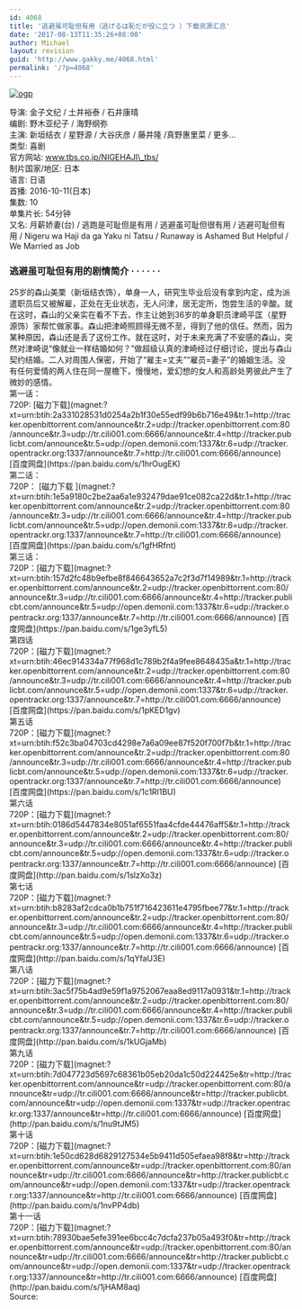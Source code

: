 ```yaml
---
id: 4068
title: '逃避虽可耻但有用（逃げるは恥だが役に立つ ）下载资源汇总'
date: '2017-08-13T11:35:26+08:00'
author: Michael
layout: revision
guid: 'http://www.gakky.me/4068.html'
permalink: '/?p=4068'
---
```


[![ogp](http://www.yui-aragaki.org/wp-content/uploads/2016/10/ogp.jpg)](http://www.yui-aragaki.org/wp-content/uploads/2016/10/ogp.jpg)

<span class="pl">导演</span>: <span class="attrs">金子文纪 / 土井裕泰 / 石井康晴</span>  
<span class="pl">编剧</span>: <span class="attrs">野木亚纪子 / 海野纲弥</span>  
<span class="actor"><span class="pl">主演</span>: <span class="attrs">新垣结衣 / 星野源 / 大谷庆彦 / 藤井隆 /真野惠里菜 / 更多…</span></span>  
<span class="pl">类型:</span> 喜剧  
<span class="pl">官方网站:</span> www.tbs.co.jp/NIGEHAJI\_tbs/  
<span class="pl">制片国家/地区:</span> 日本  
<span class="pl">语言:</span> 日语  
<span class="pl">首播:</span> 2016-10-11(日本)  
<span class="pl">集数:</span> 10  
<span class="pl">单集片长:</span> 54分钟  
<span class="pl">又名:</span> 月薪娇妻(台) / 逃跑是可耻但是有用 / 逃避虽可耻但很有用 / 逃避可耻但有用 / Nigeru wa Haji da ga Yaku ni Tatsu / Runaway is Ashamed But Helpful / We Married as Job

### 逃避虽可耻但有用的剧情简介 · · · · · ·

<div class="indent" id="link-report"><span class=""> 25岁的森山美栗（新垣结衣饰），单身一人，研究生毕业后没有拿到内定，成为派遣职员后又被解雇，正处在无业状态，无人问津，居无定所，饱尝生活的辛酸。就在这时，森山的父亲实在看不下去，作主让她到36岁的单身职员津崎平匡（星野源饰）家帮忙做家事。森山把津崎照顾得无微不至，得到了他的信任。然而，因为某种原因，森山还是丢了这份工作。就在这时，对于未来充满了不安感的森山，突然对津崎说“像就业一样结婚如何？”做超级认真的津崎经过仔细讨论，提出与森山契约结婚。二人对周围人保密，开始了“雇主=丈夫”“雇员=妻子”的婚姻生活。没有任何爱情的两人住在同一屋檐下，慢慢地，爱幻想的女人和高龄处男彼此产生了微妙的感情。</span></div><div class="indent"></div><div class="indent">第一话：</div><div class="indent">720P: [磁力下载](magnet:?xt=urn:btih:2a331028531d0254a2b1f30e55edf99b6b716e49&tr.1=http://tracker.openbittorrent.com/announce&tr.2=udp://tracker.openbittorrent.com:80/announce&tr.3=udp://tr.cili001.com:6666/announce&tr.4=http://tracker.publicbt.com/announce&tr.5=udp://open.demonii.com:1337&tr.6=udp://tracker.opentrackr.org:1337/announce&tr.7=http://tr.cili001.com:6666/announce) [百度网盘](https://pan.baidu.com/s/1hrOugEK)</div><div class="indent"></div><div class="indent">第二话：</div><div class="indent">720P： [磁力下载 ](magnet:?xt=urn:btih:1e5a9180c2be2aa6a1e932479dae91ce082ca22d&tr.1=http://tracker.openbittorrent.com/announce&tr.2=udp://tracker.openbittorrent.com:80/announce&tr.3=udp://tr.cili001.com:6666/announce&tr.4=http://tracker.publicbt.com/announce&tr.5=udp://open.demonii.com:1337&tr.6=udp://tracker.opentrackr.org:1337/announce&tr.7=http://tr.cili001.com:6666/announce) [百度网盘](https://pan.baidu.com/s/1gfHRfnt)</div><div class="indent"></div><div class="indent">第三话：</div><div class="indent">720P：[磁力下载](magnet:?xt=urn:btih:157d2fc48b9efbe8f846643652a7c2f3d7f14989&tr.1=http://tracker.openbittorrent.com/announce&tr.2=udp://tracker.openbittorrent.com:80/announce&tr.3=udp://tr.cili001.com:6666/announce&tr.4=http://tracker.publicbt.com/announce&tr.5=udp://open.demonii.com:1337&tr.6=udp://tracker.opentrackr.org:1337/announce&tr.7=http://tr.cili001.com:6666/announce) [百度网盘](https://pan.baidu.com/s/1ge3yfL5)</div><div class="indent"></div><div class="indent">第四话</div><div class="indent">720P：[磁力下载](magnet:?xt=urn:btih:46ec914334a77f968d1c789b2f4a9fee8648435a&tr.1=http://tracker.openbittorrent.com/announce&tr.2=udp://tracker.openbittorrent.com:80/announce&tr.3=udp://tr.cili001.com:6666/announce&tr.4=http://tracker.publicbt.com/announce&tr.5=udp://open.demonii.com:1337&tr.6=udp://tracker.opentrackr.org:1337/announce&tr.7=http://tr.cili001.com:6666/announce) [百度网盘](https://pan.baidu.com/s/1pKED1gv)</div><div class="indent"></div><div class="indent">第五话</div><div class="indent">720P：[磁力下载](magnet:?xt=urn:btih:f52c3ba04703cd4298e7a6a09ee87f520f700f7b&tr.1=http://tracker.openbittorrent.com/announce&tr.2=udp://tracker.openbittorrent.com:80/announce&tr.3=udp://tr.cili001.com:6666/announce&tr.4=http://tracker.publicbt.com/announce&tr.5=udp://open.demonii.com:1337&tr.6=udp://tracker.opentrackr.org:1337/announce&tr.7=http://tr.cili001.com:6666/announce) [百度网盘](https://pan.baidu.com/s/1c1Rl1BU)</div><div class="indent"></div><div class="indent">第六话</div><div class="indent">720P：[磁力下载](magnet:?xt=urn:btih:0186d5447834e8051af6551faa4cfde44476aff5&tr.1=http://tracker.openbittorrent.com/announce&tr.2=udp://tracker.openbittorrent.com:80/announce&tr.3=udp://tr.cili001.com:6666/announce&tr.4=http://tracker.publicbt.com/announce&tr.5=udp://open.demonii.com:1337&tr.6=udp://tracker.opentrackr.org:1337/announce&tr.7=http://tr.cili001.com:6666/announce) [百度网盘](http://pan.baidu.com/s/1slzXo3z)</div><div class="indent"></div><div class="indent">第七话</div><div class="indent">720P：[磁力下载](magnet:?xt=urn:btih:b8283af2cdca0b1b751f716423611e4795fbee77&tr.1=http://tracker.openbittorrent.com/announce&tr.2=udp://tracker.openbittorrent.com:80/announce&tr.3=udp://tr.cili001.com:6666/announce&tr.4=http://tracker.publicbt.com/announce&tr.5=udp://open.demonii.com:1337&tr.6=udp://tracker.opentrackr.org:1337/announce&tr.7=http://tr.cili001.com:6666/announce) [百度网盘](http://pan.baidu.com/s/1qYfaU3E)</div><div class="indent"></div><div class="indent">第八话</div><div class="indent">720P：[磁力下载](magnet:?xt=urn:btih:3ac5f75b4ad9e59f1a9752067eaa8ed9117a0931&tr.1=http://tracker.openbittorrent.com/announce&tr.2=udp://tracker.openbittorrent.com:80/announce&tr.3=udp://tr.cili001.com:6666/announce&tr.4=http://tracker.publicbt.com/announce&tr.5=udp://open.demonii.com:1337&tr.6=udp://tracker.opentrackr.org:1337/announce&tr.7=http://tr.cili001.com:6666/announce) [百度网盘](http://pan.baidu.com/s/1kUGjaMb)</div><div class="indent"></div><div class="indent">第九话</div><div class="indent">720P：[磁力下载](magnet:?xt=urn:btih:7d047723d5697c68361b05eb20da1c50d224425e&tr=http://tracker.openbittorrent.com/announce&tr=udp://tracker.openbittorrent.com:80/announce&tr=udp://tr.cili001.com:6666/announce&tr=http://tracker.publicbt.com/announce&tr=udp://open.demonii.com:1337&tr=udp://tracker.opentrackr.org:1337/announce&tr=http://tr.cili001.com:6666/announce) [百度网盘](http://pan.baidu.com/s/1nu9tJM5)</div><div class="indent"></div><div class="indent">第十话</div><div class="indent">720P：[磁力下载](magnet:?xt=urn:btih:1e50cd628d6829127534e5b9411d505efaea98f8&tr=http://tracker.openbittorrent.com/announce&tr=udp://tracker.openbittorrent.com:80/announce&tr=udp://tr.cili001.com:6666/announce&tr=http://tracker.publicbt.com/announce&tr=udp://open.demonii.com:1337&tr=udp://tracker.opentrackr.org:1337/announce&tr=http://tr.cili001.com:6666/announce) [百度网盘](http://pan.baidu.com/s/1nvPP4db)</div><div class="indent"></div><div class="indent">第十一话</div><div class="indent">720P：[磁力下载](magnet:?xt=urn:btih:78930bae5efe391ee6bcc4c7dcfa237b05a493f0&tr=http://tracker.openbittorrent.com/announce&tr=udp://tracker.openbittorrent.com:80/announce&tr=udp://tr.cili001.com:6666/announce&tr=http://tracker.publicbt.com/announce&tr=udp://open.demonii.com:1337&tr=udp://tracker.opentrackr.org:1337/announce&tr=http://tr.cili001.com:6666/announce) [百度网盘](http://pan.baidu.com/s/1jHAM8aq)</div><div class="indent"></div><div class="indent">Source:</div><div class="indent"><http://www.zimuzu.tv/gresource/34812></div><div class="indent"><https://movie.douban.com/subject/26816519/></div>